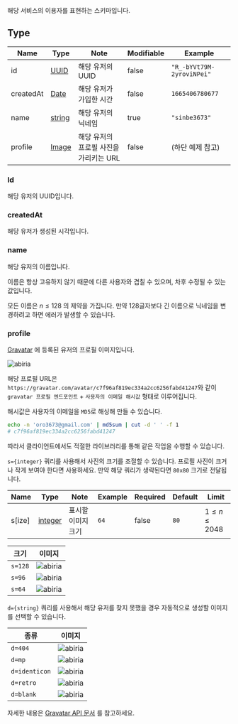 해당 서비스의 이용자를 표현하는 스키마입니다.

## Type

| Name      | Type                                      | Note                                   | Modifiable | Example                   |
| --------- | ----------------------------------------- | -------------------------------------- | ---------- | ------------------------- |
| id        | [UUID](../../types/semantic/UUID.md)      | 해당 유저의 UUID                       | false      | `"R_-bYVt79M-2yroviNPei"` |
| createdAt | [Date](../../types/semantic/Date.md)      | 해당 유저가 가입한 시간                | false      | `1665406780677`           |
| name      | [string](../../types/primitive/string.md) | 해당 유저의 닉네임                     | true       | `"sinbe3673"`             |
| profile   | [Image](../../types/semantic/Image.md)    | 해당 유저의 프로필 사진을 가리키는 URL | false      | (하단 예제 참고)          |

### Id

해당 유저의 UUID입니다.

### createdAt

해당 유저가 생성된 시각입니다.

### name

해당 유저의 이름입니다.

이름은 항상 고유하지 않기 때문에 다른 사용자와 겹칠 수 있으며, 차후 수정될 수 있는 값입니다.

모든 이름은 $n\leq128$ 의 제약을 가집니다. 만약 128글자보다 긴 이름으로 닉네임을 변경하려고 하면 에러가 발생할 수 있습니다.

### profile

[Gravatar](https://gravatar.com) 에 등록된 유저의 프로필 이미지입니다.

![abiria](https://gravatar.com/avatar/c7f96af819ec334a2cc6256fabd41247)

해당 프로필 URL은 `https://gravatar.com/avatar/c7f96af819ec334a2cc6256fabd41247`와 같이 `gravatar 프로필 엔드포인트` + `사용자의 이메일 해시값` 형태로 이루어집니다.

해시값은 사용자의 이메일을 `MD5`로 해싱해 만들 수 있습니다.

```bash
echo -n 'oro3673@gmail.com' | md5sum | cut -d ' ' -f 1
# c7f96af819ec334a2cc6256fabd41247
```

따라서 클라이언트에서도 적절한 라이브러리를 통해 같은 작업을 수행할 수 있습니다.

`s={integer}` 쿼리를 사용해서 사진의 크기를 조절할 수 있습니다. 프로필 사진이 크거나 작게 보여야 한다면 사용하세요. 만약 해당 쿼리가 생략된다면 `80x80` 크기로 전달됩니다.

| Name   | Type                               | Note               | Example | Required | Default | Limit             |
| ------ | ---------------------------------- | ------------------ | ------- | -------- | ------- | ----------------- |
| s[ize] | [integer](../primitive/integer.md) | 표시할 이미지 크기 | `64`    | false    | `80`    | $1\leq n\leq2048$ |

| 크기    | 이미지                                                                        |
| ------- | ----------------------------------------------------------------------------- |
| `s=128` | ![abiria](https://gravatar.com/avatar/c7f96af819ec334a2cc6256fabd41247?s=128) |
| `s=96`  | ![abiria](https://gravatar.com/avatar/c7f96af819ec334a2cc6256fabd41247?s=96)  |
| `s=64`  | ![abiria](https://gravatar.com/avatar/c7f96af819ec334a2cc6256fabd41247?s=64)  |

`d={string}` 쿼리를 사용해서 해당 유저를 찾지 못했을 경우 자동적으로 생성할 이미지를 선택할 수 있습니다.

| 종류          | 이미지                                                                              |
| ------------- | ----------------------------------------------------------------------------------- |
| `d=404`       | ![abiria](https://gravatar.com/avatar/c7f96af819ec334a2cc6256fabd41246?d=404)       |
| `d=mp`        | ![abiria](https://gravatar.com/avatar/c7f96af819ec334a2cc6256fabd41246?d=mp)        |
| `d=identicon` | ![abiria](https://gravatar.com/avatar/c7f96af819ec334a2cc6256fabd41246?d=identicon) |
| `d=retro`     | ![abiria](https://gravatar.com/avatar/c7f96af819ec334a2cc6256fabd41246?d=retro)     |
| `d=blank`     | ![abiria](https://gravatar.com/avatar/c7f96af819ec334a2cc6256fabd41246?d=blank)     |

자세한 내용은 [Gravatar API 문서](https://gravatar.com/site/implement/) 를 참고하세요.
